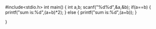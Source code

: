 #include<stdio.h>
int main()
{
    int a,b;
    scanf("%d%d",&a,&b);
    if(a==b)
    {
        printf("sum is:%d",(a+b)*2);
    }
          else
      {
        printf("sum is:%d",(a+b));
    }
    
}

